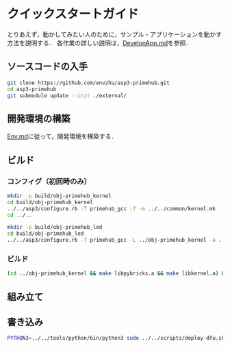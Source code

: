 # クイックスタートガイド
とりあえず，動かしてみたい人のために，サンプル・アプリケーションを動かす方法を説明する．
各作業の詳しい説明は，[DevelopApp.md](DevelopApp.md)を参照．

## ソースコードの入手
```bash
git clone https://github.com/envzhu/asp3-primehub.git
cd asp3-primehub
git submodule update --init ./external/
```

## 開発環境の構築
[Env.md](Env.md)に従って，開発環境を構築する．

## ビルド
### コンフィグ（初回時のみ）
```bash
mkdir -p build/obj-primehub_kernel
cd build/obj-primehub_kernel
../../asp3/configure.rb -T primehub_gcc -f -m ../../common/kernel.mk
cd ../..
```

```bash
mkdir -p build/obj-primehub_led
cd build/obj-primehub_led
../../asp3/configure.rb -T primehub_gcc -L ../obj-primehub_kernel -a ../../samples/ -A app -m ../../common/app.mk
```

### ビルド
```bash
(cd ../obj-primehub_kernel && make libpybricks.a && make libkernel.a) && rm -rf asp asp.bin && make && make asp.bin
```

## 組み立て
## 書き込み
```bash
PYTHON3=../../tools/python/bin/python3 sudo ../../scripts/deploy-dfu.sh asp.bin     
```
